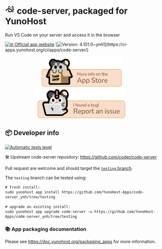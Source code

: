 <!--
N.B.: This README was automatically generated by <https://github.com/YunoHost/apps_tools/blob/main/readme_generator>
It shall NOT be edited by hand.
-->

<h1>
  <img src="https://raw.githubusercontent.com/YunoHost/apps/main/logos/code-server.png" width="32px" alt="Logo of code-server">
  code-server, packaged for YunoHost
</h1>

Run VS Code on your server and access it in the browser

[![🌐 Official app website](https://img.shields.io/badge/Official_app_website-darkgreen?style=for-the-badge)](https://coder.com)
[![Version: 4.101.0~ynh1](https://img.shields.io/badge/Version-4.101.0~ynh1-rgba(0,150,0,1)?style=for-the-badge)](https://ci-apps.yunohost.org/ci/apps/code-server/)

<div align="center">
<a href="https://apps.yunohost.org/app/code-server"><img height="100px" src="https://github.com/YunoHost/yunohost-artwork/raw/refs/heads/main/badges/neopossum-badges/badge_more_info_on_the_appstore.svg"/></a>
<a href="https://github.com/YunoHost-Apps/code-server_ynh/issues"><img height="100px" src="https://github.com/YunoHost/yunohost-artwork/raw/refs/heads/main/badges/neopossum-badges/badge_report_an_issue.svg"/></a>
</div>

## 📦 Developer info

[![Automatic tests level](https://apps.yunohost.org/badge/cilevel/code-server)](https://ci-apps.yunohost.org/ci/apps/code-server/)

🛠️ Upstream code-server repository: <https://github.com/coder/code-server>

Pull request are welcome and should target the [`testing` branch](https://github.com/YunoHost-Apps/code-server_ynh/tree/testing).

The `testing` branch can be tested using:
```
# fresh install:
sudo yunohost app install https://github.com/YunoHost-Apps/code-server_ynh/tree/testing

# upgrade an existing install:
sudo yunohost app upgrade code-server -u https://github.com/YunoHost-Apps/code-server_ynh/tree/testing
```

### 📚 App packaging documentation

Please see <https://doc.yunohost.org/packaging_apps> for more information.